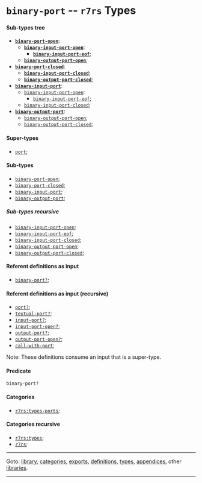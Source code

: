 

<a id='type__r7rs__binary-port'></a>

# `binary-port` -- `r7rs` Types


<a id='type__r7rs__binary-port__sub-types-tree'></a>

#### Sub-types tree

* **[`binary-port-open`](../../r7rs/types/binary-port-open.md#type__r7rs__binary-port-open)**:
  * **[`binary-input-port-open`](../../r7rs/types/binary-input-port-open.md#type__r7rs__binary-input-port-open)**:
    * **[`binary-input-port-eof`](../../r7rs/types/binary-input-port-eof.md#type__r7rs__binary-input-port-eof)**;
  * **[`binary-output-port-open`](../../r7rs/types/binary-output-port-open.md#type__r7rs__binary-output-port-open)**;
* **[`binary-port-closed`](../../r7rs/types/binary-port-closed.md#type__r7rs__binary-port-closed)**:
  * **[`binary-input-port-closed`](../../r7rs/types/binary-input-port-closed.md#type__r7rs__binary-input-port-closed)**;
  * **[`binary-output-port-closed`](../../r7rs/types/binary-output-port-closed.md#type__r7rs__binary-output-port-closed)**;
* **[`binary-input-port`](../../r7rs/types/binary-input-port.md#type__r7rs__binary-input-port)**:
  * [`binary-input-port-open`](../../r7rs/types/binary-input-port-open.md#type__r7rs__binary-input-port-open):
    * [`binary-input-port-eof`](../../r7rs/types/binary-input-port-eof.md#type__r7rs__binary-input-port-eof);
  * [`binary-input-port-closed`](../../r7rs/types/binary-input-port-closed.md#type__r7rs__binary-input-port-closed);
* **[`binary-output-port`](../../r7rs/types/binary-output-port.md#type__r7rs__binary-output-port)**:
  * [`binary-output-port-open`](../../r7rs/types/binary-output-port-open.md#type__r7rs__binary-output-port-open);
  * [`binary-output-port-closed`](../../r7rs/types/binary-output-port-closed.md#type__r7rs__binary-output-port-closed);


<a id='type__r7rs__binary-port__super-types'></a>

#### Super-types

 * [`port`](../../r7rs/types/port.md#type__r7rs__port);


<a id='type__r7rs__binary-port__sub-types'></a>

#### Sub-types

 * [`binary-port-open`](../../r7rs/types/binary-port-open.md#type__r7rs__binary-port-open);
 * [`binary-port-closed`](../../r7rs/types/binary-port-closed.md#type__r7rs__binary-port-closed);
 * [`binary-input-port`](../../r7rs/types/binary-input-port.md#type__r7rs__binary-input-port);
 * [`binary-output-port`](../../r7rs/types/binary-output-port.md#type__r7rs__binary-output-port);


<a id='type__r7rs__binary-port__sub-types-recursive'></a>

##### Sub-types recursive

 * [`binary-input-port-open`](../../r7rs/types/binary-input-port-open.md#type__r7rs__binary-input-port-open);
 * [`binary-input-port-eof`](../../r7rs/types/binary-input-port-eof.md#type__r7rs__binary-input-port-eof);
 * [`binary-input-port-closed`](../../r7rs/types/binary-input-port-closed.md#type__r7rs__binary-input-port-closed);
 * [`binary-output-port-open`](../../r7rs/types/binary-output-port-open.md#type__r7rs__binary-output-port-open);
 * [`binary-output-port-closed`](../../r7rs/types/binary-output-port-closed.md#type__r7rs__binary-output-port-closed);


<a id='type__r7rs__binary-port__referent-definitions-input'></a>

#### Referent definitions as input

 * [`binary-port?`](../../r7rs/definitions/binary-port_3f.md#definition__r7rs__binary-port_3f);


<a id='type__r7rs__binary-port__referent-definitions-input-recursive'></a>

#### Referent definitions as input (recursive)

 * [`port?`](../../r7rs/definitions/port_3f.md#definition__r7rs__port_3f);
 * [`textual-port?`](../../r7rs/definitions/textual-port_3f.md#definition__r7rs__textual-port_3f);
 * [`input-port?`](../../r7rs/definitions/input-port_3f.md#definition__r7rs__input-port_3f);
 * [`input-port-open?`](../../r7rs/definitions/input-port-open_3f.md#definition__r7rs__input-port-open_3f);
 * [`output-port?`](../../r7rs/definitions/output-port_3f.md#definition__r7rs__output-port_3f);
 * [`output-port-open?`](../../r7rs/definitions/output-port-open_3f.md#definition__r7rs__output-port-open_3f);
 * [`call-with-port`](../../r7rs/definitions/call-with-port.md#definition__r7rs__call-with-port);

Note:  These definitions consume an input that is a super-type.


<a id='type__r7rs__binary-port__predicate'></a>

#### Predicate

````
binary-port?
````


<a id='type__r7rs__binary-port__categories'></a>

#### Categories

 * [`r7rs:types-ports`](../../r7rs/categories/r7rs_3a_types-ports.md#category__r7rs__r7rs_3a_types-ports);


<a id='type__r7rs__binary-port__categories-recursive'></a>

#### Categories recursive

 * [`r7rs:types`](../../r7rs/categories/r7rs_3a_types.md#category__r7rs__r7rs_3a_types);
 * [`r7rs`](../../r7rs/categories/r7rs.md#category__r7rs__r7rs);

----

Goto: [library](../../r7rs/_index.md#library__r7rs), [categories](../../r7rs/categories/_index.md#toc__r7rs__categories), [exports](../../r7rs/exports/_index.md#toc__r7rs__exports), [definitions](../../r7rs/definitions/_index.md#toc__r7rs__definitions), [types](../../r7rs/types/_index.md#toc__r7rs__types), [appendices](../../r7rs/appendices/_index.md#toc__r7rs__appendices), other [libraries](../../_libraries.md#toc__libraries).

----

